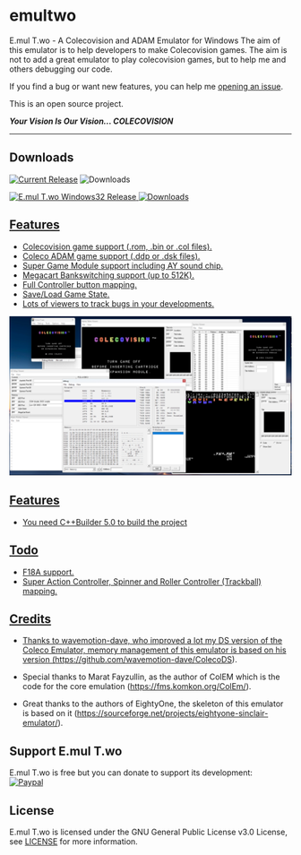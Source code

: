 # emultwo
E.mul T.wo - A Colecovision and ADAM Emulator for Windows
The aim of this emulator is to help developers to make Colecovision games. 
The aim is not to add a great emulator to play colecovision games, but to help me and others debugging our code.

If you find a bug or want new features, you can help me [opening an issue](https://github.com/alekmaul/emultwo/issues).

This is an open source project.

_**Your Vision Is Our Vision...  COLECOVISION**_

----------

## Downloads

[![Current Release](https://img.shields.io/github/v/release/alekmaul/emultwo?label=Current%20Release)](https://github.com/alekmaul/emultwo/releases/latest)
![Downloads]([https://img.shields.io/github/downloads/alekmaul/emultwo//total?label=Total%20Downloads](https://img.shields.io/github/downloads/alekmaul/emultwo/total?label=Total%20Downloads))

<a href="https://github.com/alekmaul/emultwo/releases/download/V1.0.0/emultwo_win32_1_0_0.zip</a>"><img src="https://img.shields.io/badge/release-windows32-green?style=flat&logo=github" alt="E.mul T.wo Windows32 Release"> ![Downloads](https://img.shields.io/github/downloads/alekmaul/emultwo/total?label=Total%20Downloads)

## Features

- Colecovision game support (.rom, .bin or .col files).
- Coleco ADAM game support (.ddp or .dsk files).
- Super Game Module support including AY sound chip.
- Megacart Bankswitching support (up to 512K).
- Full Controller button mapping.
- Save/Load Game State.
- Lots of viewers to track bugs in your developments.

<img width="1024" alt="Featrures" src="assets/screenshot.png">

## Features

- You need C++Builder 5.0 to build the project

## Todo

- F18A support.
- Super Action Controller, Spinner and Roller Controller (Trackball) mapping.

## Credits

- Thanks to wavemotion-dave, who improved a lot my DS version of the Coleco Emulator, memory management of this emulator is based on his version (https://github.com/wavemotion-dave/ColecoDS).

- Special thanks to  Marat Fayzullin, as the author of ColEM which is the code for the core emulation (https://fms.komkon.org/ColEm/).

- Great thanks to the authors of EightyOne, the skeleton of this emulator is based on it (https://sourceforge.net/projects/eightyone-sinclair-emulator/).  

## Support E.mul T.wo

E.mul T.wo is free but you can donate to support its development:<br>
[![Paypal](https://www.paypalobjects.com/fr_FR/FR/i/btn/x-click-but04.gif)](https://www.paypal.com/cgi-bin/webscr?cmd=_s-xclick&hosted_button_id=Y5USKF23DQVLC)

## License

E.mul T.wo is licensed under the GNU General Public License v3.0 License, see [LICENSE](LICENSE) for more information.

